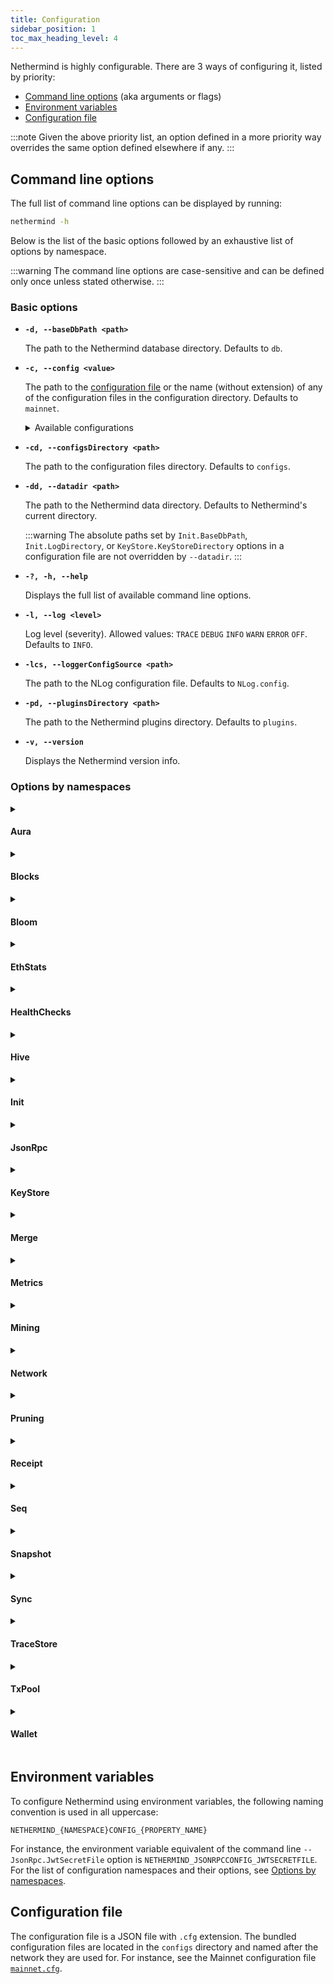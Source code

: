 ```yaml
---
title: Configuration
sidebar_position: 1
toc_max_heading_level: 4
---
```


Nethermind is highly configurable. There are 3 ways of configuring it, listed by priority:

- [Command line options](#command-line-options) (aka arguments or flags)
- [Environment variables](#environment-variables)
- [Configuration file](#configuration-file)

:::note
Given the above priority list, an option defined in a more priority way overrides the same option defined elsewhere if any.
:::

## Command line options

The full list of command line options can be displayed by running:

```bash
nethermind -h
```

Below is the list of the basic options followed by an exhaustive list of options by namespace.

:::warning
The command line options are case-sensitive and can be defined only once unless stated otherwise.
:::

### Basic options

- **`-d, --baseDbPath <path>`**

  The path to the Nethermind database directory. Defaults to `db`.

- **`-c, --config <value>`**

  The path to the [configuration file](#configuration-file) or the name (without extension) of any of the configuration files in the configuration directory. Defaults to `mainnet`.

  <details>
  <summary>Available configurations</summary>
  <p>

  Nethermind provides the following pre-built configurations named as the networks they are for. Their respective versions for archive nodes are suffixed `_archive`.

  - `base-goerli` `base-goerli_archive`
  - `base-mainnet` `base-mainnet_archive`
  - `base-sepolia` `base-sepolia_archive`
  - `chiado` `chiado_archive`
  - `energyweb` `energyweb_archive`
  - `goerli` `goerli_archive`
  - `gnosis` `gnosis_archive`
  - `holesky` `holesky_archive`
  - `mainnet` `mainnet_archive`
  - `op-goerli` `op-goerli_archive`
  - `op-mainnet` `op-mainnet_archive`
  - `op-sepolia` `op-sepolia_archive`
  - `sepolia` `sepolia_archive`
  - `volta` `volta_archive`

  </p>
  </details>

- **`-cd, --configsDirectory <path>`**

  The path to the configuration files directory. Defaults to `configs`.

- **`-dd, --datadir <path>`**

  The path to the Nethermind data directory. Defaults to Nethermind's current directory.

  :::warning
  The absolute paths set by `Init.BaseDbPath`, `Init.LogDirectory`, or `KeyStore.KeyStoreDirectory` options in a configuration file are not overridden by `--datadir`.
  :::

- **`-?, -h, --help`**

  Displays the full list of available command line options.

- **`-l, --log <level>`**

  Log level (severity). Allowed values: `TRACE` `DEBUG` `INFO` `WARN` `ERROR` `OFF`. Defaults to `INFO`.

- **`-lcs, --loggerConfigSource <path>`**

  The path to the NLog configuration file. Defaults to `NLog.config`.

- **`-pd, --pluginsDirectory <path>`**

  The path to the Nethermind plugins directory. Defaults to `plugins`.

- **`-v, --version`**

  Displays the Nethermind version info.

### Options by namespaces

<!--[start autogen]-->

<details>
<summary className="nd-details-heading">

#### Aura

</summary>
<p>

- **`--Aura.AllowAuRaPrivateChains <value>`** `NETHERMIND_AURACONFIG_ALLOWAURAPRIVATECHAINS`

  Whether to allow private Aura-based chains only. Do not use with existing Aura-based chains. Allowed values: `true` `false`. Defaults to `false`.

- **`--Aura.ForceSealing <value>`** `NETHERMIND_AURACONFIG_FORCESEALING`

  Whether to seal empty blocks if mining. Allowed values: `true` `false`. Defaults to `true`.

- **`--Aura.Minimum2MlnGasPerBlockWhenUsingBlockGasLimitContract <value>`** `NETHERMIND_AURACONFIG_MINIMUM2MLNGASPERBLOCKWHENUSINGBLOCKGASLIMITCONTRACT`

  Whether to use 2M gas if the contract returns less than that when using `BlockGasLimitContractTransitions`. Allowed values: `true` `false`. Defaults to `false`.

- **`--Aura.TxPriorityConfigFilePath <value>`** `NETHERMIND_AURACONFIG_TXPRIORITYCONFIGFILEPATH`

  The path to the transaction priority rules file to use when selecting transactions from the transaction pool. Defaults to `null`.

- **`--Aura.TxPriorityContractAddress <value>`** `NETHERMIND_AURACONFIG_TXPRIORITYCONTRACTADDRESS`

  The address of the transaction priority contract to use when selecting transactions from the transaction pool. Defaults to `null`.

</p>
</details>

<details>
<summary className="nd-details-heading">

#### Blocks

</summary>
<p>

- **`--Blocks.ExtraData <value>`** `NETHERMIND_BLOCKSCONFIG_EXTRADATA`

  The block header extra data up to 32 bytes in length. Defaults to `Nethermind`.

- **`--Blocks.MinGasPrice <value>`** `NETHERMIND_BLOCKSCONFIG_MINGASPRICE`

  The minimum gas premium (or the gas price before the London hard fork) for transactions accepted by the block producer. Defaults to `1`.

- **`--Blocks.RandomizedBlocks <value>`** `NETHERMIND_BLOCKSCONFIG_RANDOMIZEDBLOCKS`

  Whether to change the difficulty of the block randomly within the constraints. Used in NethDev only. Allowed values: `true` `false`. Defaults to `false`.

- **`--Blocks.SecondsPerSlot <value>`** `NETHERMIND_BLOCKSCONFIG_SECONDSPERSLOT`

  The block time slot, in seconds. Defaults to `12`.

- **`--Blocks.TargetBlockGasLimit <value>`** `NETHERMIND_BLOCKSCONFIG_TARGETBLOCKGASLIMIT`

  The block gas limit that the block producer should try to reach in the fastest possible way based on the protocol rules. If not specified, then the block producer should follow others. Defaults to `null`.

</p>
</details>

<details>
<summary className="nd-details-heading">

#### Bloom

</summary>
<p>

- **`--Bloom.Index <value>`** `NETHERMIND_BLOOMCONFIG_INDEX`

  Whether to use the Bloom index. The Bloom index speeds up the RPC log searches. Allowed values: `true` `false`. Defaults to `true`.

- **`--Bloom.IndexLevelBucketSizes <value>`** `NETHERMIND_BLOOMCONFIG_INDEXLEVELBUCKETSIZES`

  An array of multipliers for index levels. Can be tweaked per chain to boost performance. Defaults to `[4, 8, 8]`.

- **`--Bloom.Migration <value>`** `NETHERMIND_BLOOMCONFIG_MIGRATION`

  Whether to migrate the previously downloaded blocks to the Bloom index. Allowed values: `true` `false`. Defaults to `false`.

- **`--Bloom.MigrationStatistics <value>`** `NETHERMIND_BLOOMCONFIG_MIGRATIONSTATISTICS`

  Whether the migration statistics should be calculated and output. Allowed values: `true` `false`. Defaults to `false`.

</p>
</details>

<details>
<summary className="nd-details-heading">

#### EthStats

</summary>
<p>

- **`--EthStats.Contact <value>`** `NETHERMIND_ETHSTATSCONFIG_CONTACT`

  The node owner contact details displayed on Ethstats. Defaults to `hello@nethermind.io`.

- **`--EthStats.Enabled <value>`** `NETHERMIND_ETHSTATSCONFIG_ENABLED`

  Whether to use Ethstats publishing. Allowed values: `true` `false`. Defaults to `false`.

- **`--EthStats.Name <value>`** `NETHERMIND_ETHSTATSCONFIG_NAME`

  The node name displayed on Ethstats. Defaults to `Nethermind`.

- **`--EthStats.Secret <value>`** `NETHERMIND_ETHSTATSCONFIG_SECRET`

  The Ethstats secret. Defaults to `secret`.

- **`--EthStats.SendInterval <value>`** `NETHERMIND_ETHSTATSCONFIG_SENDINTERVAL`

  The stats update interval, in seconds. Defaults to `15`.

- **`--EthStats.Server <value>`** `NETHERMIND_ETHSTATSCONFIG_SERVER`

  The Ethstats server URL. Defaults to `ws://localhost:3000/api`.

</p>
</details>

<details>
<summary className="nd-details-heading">

#### HealthChecks

</summary>
<p>

- **`--HealthChecks.Enabled <value>`** `NETHERMIND_HEALTHCHECKSCONFIG_ENABLED`

  Whether to enable the health check. Allowed values: `true` `false`. Defaults to `false`.

- **`--HealthChecks.LowStorageCheckAwaitOnStartup <value>`** `NETHERMIND_HEALTHCHECKSCONFIG_LOWSTORAGECHECKAWAITONSTARTUP`

  Whether to check for low disk space on startup and suspend until enough space is available. Allowed values: `true` `false`. Defaults to `false`.

- **`--HealthChecks.LowStorageSpaceShutdownThreshold <value>`** `NETHERMIND_HEALTHCHECKSCONFIG_LOWSTORAGESPACESHUTDOWNTHRESHOLD`

  The percentage of available disk space below which Nethermind shuts down. `0` to disable. Defaults to `1`.

- **`--HealthChecks.LowStorageSpaceWarningThreshold <value>`** `NETHERMIND_HEALTHCHECKSCONFIG_LOWSTORAGESPACEWARNINGTHRESHOLD`

  The percentage of available disk space below which a warning is displayed. `0` to disable. Defaults to `5`.

- **`--HealthChecks.MaxIntervalClRequestTime <value>`** `NETHERMIND_HEALTHCHECKSCONFIG_MAXINTERVALCLREQUESTTIME`

  The max request interval, in seconds, in which the consensus client is assumed healthy. Defaults to `300`.

- **`--HealthChecks.MaxIntervalWithoutProcessedBlock <value>`** `NETHERMIND_HEALTHCHECKSCONFIG_MAXINTERVALWITHOUTPROCESSEDBLOCK`

  The max interval, in seconds, in which the block processing is assumed healthy. Defaults to `null`.

- **`--HealthChecks.MaxIntervalWithoutProducedBlock <value>`** `NETHERMIND_HEALTHCHECKSCONFIG_MAXINTERVALWITHOUTPRODUCEDBLOCK`

  The max interval, in seconds, in which the block production is assumed healthy. Defaults to `null`.

- **`--HealthChecks.PollingInterval <value>`** `NETHERMIND_HEALTHCHECKSCONFIG_POLLINGINTERVAL`

  The health check updates polling interval, in seconds. Defaults to `5`.

- **`--HealthChecks.Slug <value>`** `NETHERMIND_HEALTHCHECKSCONFIG_SLUG`

  The URL slug the health checks service is exposed at. Defaults to `/health`.

- **`--HealthChecks.UIEnabled <value>`** `NETHERMIND_HEALTHCHECKSCONFIG_UIENABLED`

  Whether to enable the health checks UI. Allowed values: `true` `false`. Defaults to `false`.

- **`--HealthChecks.WebhooksEnabled <value>`** `NETHERMIND_HEALTHCHECKSCONFIG_WEBHOOKSENABLED`

  Whether to enable web hooks. Allowed values: `true` `false`. Defaults to `false`.

- **`--HealthChecks.WebhooksPayload <value>`** `NETHERMIND_HEALTHCHECKSCONFIG_WEBHOOKSPAYLOAD`

  An escaped JSON paylod to be sent to the web hook on failure.
  Defaults to:

  ```json
  {
    "attachments": [
      {
        "color": "#FFCC00",
        "pretext": "Health Check Status :warning:",
        "fields": [
          {
            "title": "Details",
            "value": "More details available at /healthchecks-ui",
            "short": false
          },
          {
            "title": "Description",
            "value": "[[DESCRIPTIONS]]",
            "short": false
          }
        ]
      }
    ]
  }
  ```


- **`--HealthChecks.WebhooksRestorePayload <value>`** `NETHERMIND_HEALTHCHECKSCONFIG_WEBHOOKSRESTOREPAYLOAD`

  An escaped JSON paylod to be sent to the web hook on recovery.
  Defaults to:

  ```json
  {
    "attachments": [
      {
        "color": "#36a64f",
        "pretext": "Health Check Status :+1:",
        "fields": [
          {
            "title": "Details",
            "value": "More details available at /healthchecks-ui",
            "short": false
          },
          {
            "title": "description",
            "value": "The HealthCheck `[[LIVENESS]]` is recovered. Everything is up and running.",
            "short": false
          }
        ]
      }
    ]
  }
  ```


- **`--HealthChecks.WebhooksUri <value>`** `NETHERMIND_HEALTHCHECKSCONFIG_WEBHOOKSURI`

  The web hook URL. Defaults to `null`.

</p>
</details>

<details>
<summary className="nd-details-heading">

#### Hive

</summary>
<p>

- **`--Hive.BlocksDir <value>`** `NETHERMIND_HIVECONFIG_BLOCKSDIR`

  The path to the directory with additional blocks. Defaults to `/blocks`.

- **`--Hive.ChainFile <value>`** `NETHERMIND_HIVECONFIG_CHAINFILE`

  The path to the test chain spec file. Defaults to `/chain.rlp`.

- **`--Hive.Enabled <value>`** `NETHERMIND_HIVECONFIG_ENABLED`

  Whether to enable Hive for debugging. Allowed values: `true` `false`. Defaults to `false`.

- **`--Hive.GenesisFilePath <value>`** `NETHERMIND_HIVECONFIG_GENESISFILEPATH`

  The path to the genesis block file. Defaults to `/genesis.json`.

- **`--Hive.KeysDir <value>`** `NETHERMIND_HIVECONFIG_KEYSDIR`

  The path to the keystore directory. Defaults to `/keys`.

</p>
</details>

<details>
<summary className="nd-details-heading">

#### Init

</summary>
<p>

- **`--Init.AutoDump <value>`** `NETHERMIND_INITCONFIG_AUTODUMP`

  Auto-dump on bad blocks for diagnostics. `Default` combines `Receipts` and `Rlp`.

  Allowed values:

    - `None`
    - `Receipts`
    - `Parity`
    - `Geth`
    - `Rlp`
    - `RlpLog`
    - `Default`
    - `All`

  Defaults to `Default`.

- **`--Init.BaseDbPath <value>`** `NETHERMIND_INITCONFIG_BASEDBPATH`

  The base path for all Nethermind databases. Defaults to `db`.

- **`--Init.ChainSpecPath <value>`** `NETHERMIND_INITCONFIG_CHAINSPECPATH`

  The path to the chain spec file. Defaults to `chainspec/foundation.json`.

- **`--Init.DiagnosticMode <value>`** `NETHERMIND_INITCONFIG_DIAGNOSTICMODE`

  The diagnostic mode.

  Allowed values:

    - `None`
    - `MemDb`
    - `RpcDb`
    - `ReadOnlyDb`
    - `VerifyRewards`
    - `VerifySupply`
    - `VerifyTrie`

  Defaults to `None`.

- **`--Init.DiscoveryEnabled <value>`** `NETHERMIND_INITCONFIG_DISCOVERYENABLED`

  Whether to enable the node discovery. If disabled, Nethermind doesn't look for other nodes beyond the bootnodes specified. Allowed values: `true` `false`. Defaults to `true`.

- **`--Init.EnableUnsecuredDevWallet <value>`** `NETHERMIND_INITCONFIG_ENABLEUNSECUREDDEVWALLET`

  Whether to enable the in-app wallet/keystore. Allowed values: `true` `false`. Defaults to `false`.

- **`--Init.GenesisHash <value>`** `NETHERMIND_INITCONFIG_GENESISHASH`

  The hash of the genesis block. If not specified, the genesis block validity is not checked which is useful in the case of ad hoc test/private networks. Defaults to `null`.

- **`--Init.HiveChainSpecPath <value>`** `NETHERMIND_INITCONFIG_HIVECHAINSPECPATH`

  The path to the chain spec file for Hive tests. Defaults to `chainspec/test.json`.

- **`--Init.IsMining <value>`** `NETHERMIND_INITCONFIG_ISMINING`

  Whether to seal/mine new blocks. Allowed values: `true` `false`. Defaults to `false`.

- **`--Init.KeepDevWalletInMemory <value>`** `NETHERMIND_INITCONFIG_KEEPDEVWALLETINMEMORY`

  Whether to create session-only accounts and delete them on shutdown. Allowed values: `true` `false`. Defaults to `false`.

- **`--Init.KzgSetupPath <value>`** `NETHERMIND_INITCONFIG_KZGSETUPPATH`

  The path to KZG trusted setup file. Defaults to `null`.

- **`--Init.LogDirectory <value>`** `NETHERMIND_INITCONFIG_LOGDIRECTORY`

  The path to the Nethermind logs directory. Defaults to `logs`.

- **`--Init.LogFileName <value>`** `NETHERMIND_INITCONFIG_LOGFILENAME`

  The name of the log file. Defaults to `log.txt`.

- **`--Init.LogRules <value>`** `NETHERMIND_INITCONFIG_LOGRULES`

  The logs format as `LogPath:LogLevel;*` Defaults to `null`.

- **`--Init.MemoryHint <value>`** `NETHERMIND_INITCONFIG_MEMORYHINT`

  The hint on the max memory limit, in bytes, to configure the database and networking memory allocations. Defaults to `null`.

- **`--Init.PeerManagerEnabled <value>`** `NETHERMIND_INITCONFIG_PEERMANAGERENABLED`

  Whether to connect to newly discovered peers. Allowed values: `true` `false`. Defaults to `true`.

- **`--Init.ProcessingEnabled <value>`** `NETHERMIND_INITCONFIG_PROCESSINGENABLED`

  Whether to download/process new blocks. Allowed values: `true` `false`. Defaults to `true`.

- **`--Init.RpcDbUrl <value>`** `NETHERMIND_INITCONFIG_RPCDBURL`

  The URL of the remote node used as a database source when `DiagnosticMode` is set to `RpcDb`.

- **`--Init.StaticNodesPath <value>`** `NETHERMIND_INITCONFIG_STATICNODESPATH`

  The path to the static nodes file. Defaults to `Data/static-nodes.json`.

- **`--Init.WebSocketsEnabled <value>`** `NETHERMIND_INITCONFIG_WEBSOCKETSENABLED`

  Whether to enable WebSocket service for the defaut JSON-RPC port on startup. Allowed values: `true` `false`. Defaults to `true`.

</p>
</details>

<details>
<summary className="nd-details-heading">

#### JsonRpc

</summary>
<p>

- **`--JsonRpc.AdditionalRpcUrls <value>`** `NETHERMIND_JSONRPCCONFIG_ADDITIONALRPCURLS`

  An array of additional JSON-RPC URLs to listen at with protocol and JSON-RPC namespace list. For instance, `[http://localhost:8546|http;ws|eth;web3]`. Defaults to `[]`.

- **`--JsonRpc.BufferResponses <value>`** `NETHERMIND_JSONRPCCONFIG_BUFFERRESPONSES`

  Whether to buffer responses before sending them. This allows using of `Content-Length` instead of `Transfer-Encoding: chunked`. Note that it may degrade performance on large responses. The max buffered response length is 2GB. Chunked responses can be larger. Allowed values: `true` `false`. Defaults to `false`.

- **`--JsonRpc.CallsFilterFilePath <value>`** `NETHERMIND_JSONRPCCONFIG_CALLSFILTERFILEPATH`

  The path to a file with the list of new-line-separated JSON-RPC calls. If specified, only the calls from that file are allowed. Defaults to `Data/jsonrpc.filter`.

- **`--JsonRpc.Enabled <value>`** `NETHERMIND_JSONRPCCONFIG_ENABLED`

  Whether to enable the JSON-RPC service. Allowed values: `true` `false`. Defaults to `false`.

- **`--JsonRpc.EnabledModules <value>`** `NETHERMIND_JSONRPCCONFIG_ENABLEDMODULES`

  An array of JSON-RPC namespaces to enable. For instance, `[debug,eth]`.
  
  Built-in namespaces:
  
  - `admin`
  - `client`
  - `debug`
  - `engine`
  - `eth`
  - `evm`
  - `health`
  - `net`
  - `parity`
  - `personal`
  - `proof`
  - `rpc`
  - `subscribe`
  - `trace`
  - `txpool`
  - `web3`
  
  Defaults to `[Eth,Subscribe,Trace,TxPool,Web3,Personal,Proof,Net,Parity,Health,Rpc]`.

- **`--JsonRpc.EngineEnabledModules <value>`** `NETHERMIND_JSONRPCCONFIG_ENGINEENABLEDMODULES`

  An array of additional JSON-RPC URLs to listen at with protocol and JSON-RPC namespace list for Engine API. Defaults to `[Net,Eth,Subscribe,Web3]`.

- **`--JsonRpc.EngineHost <value>`** `NETHERMIND_JSONRPCCONFIG_ENGINEHOST`

  The Engine API host. Defaults to `127.0.0.1`.

- **`--JsonRpc.EnginePort <value>`** `NETHERMIND_JSONRPCCONFIG_ENGINEPORT`

  The Engine API port. Defaults to `null`.

- **`--JsonRpc.EthModuleConcurrentInstances <value>`** `NETHERMIND_JSONRPCCONFIG_ETHMODULECONCURRENTINSTANCES`

  The number of concurrent instances for non-sharable calls:
  
  - `eth_call`
  - `eth_estimateGas`
  - `eth_getLogs`
  - `eth_newBlockFilter`
  - `eth_newFilter`
  - `eth_newPendingTransactionFilter`
  - `eth_uninstallFilter`
  
  This limits the load on the CPU and I/O to reasonable levels. If the limit is exceeded, HTTP 503 is returned along with the JSON-RPC error. Defaults to the number of logical processors.

- **`--JsonRpc.GasCap <value>`** `NETHERMIND_JSONRPCCONFIG_GASCAP`

  The gas limit for `eth_call` and `eth_estimateGas`. Defaults to `100000000`.

- **`--JsonRpc.Host <value>`** `NETHERMIND_JSONRPCCONFIG_HOST`

  The JSON-RPC service host. Defaults to `127.0.0.1`.

- **`--JsonRpc.IpcUnixDomainSocketPath <value>`** `NETHERMIND_JSONRPCCONFIG_IPCUNIXDOMAINSOCKETPATH`

  The path to connect a UNIX domain socket over.

- **`--JsonRpc.JwtSecretFile <value>`** `NETHERMIND_JSONRPCCONFIG_JWTSECRETFILE`

  The path to the JWT secret file required for the Engine API authentication. Defaults to `keystore/jwt-secret`.

- **`--JsonRpc.MaxBatchResponseBodySize <value>`** `NETHERMIND_JSONRPCCONFIG_MAXBATCHRESPONSEBODYSIZE`

  The max batch size limit for batched JSON-RPC calls. Defaults to `30000000`.

- **`--JsonRpc.MaxBatchSize <value>`** `NETHERMIND_JSONRPCCONFIG_MAXBATCHSIZE`

  The max number of JSON-RPC requests in a batch. Defaults to `1024`.

- **`--JsonRpc.MaxLoggedRequestParametersCharacters <value>`** `NETHERMIND_JSONRPCCONFIG_MAXLOGGEDREQUESTPARAMETERSCHARACTERS`

  The max number of characters of a JSON-RPC request parameter printing to the log. Defaults to `null`.

- **`--JsonRpc.MaxRequestBodySize <value>`** `NETHERMIND_JSONRPCCONFIG_MAXREQUESTBODYSIZE`

  The max length of HTTP request body, in bytes. Defaults to `30000000`.

- **`--JsonRpc.MethodsLoggingFiltering <value>`** `NETHERMIND_JSONRPCCONFIG_METHODSLOGGINGFILTERING`

  An array of the method names not to log. Defaults to `[engine_newPayloadV1,engine_newPayloadV2,engine_newPayloadV3,engine_forkchoiceUpdatedV1,engine_forkchoiceUpdatedV2]`.

- **`--JsonRpc.Port <value>`** `NETHERMIND_JSONRPCCONFIG_PORT`

  The JSON-RPC service HTTP port. Defaults to `8545`.

- **`--JsonRpc.ReportIntervalSeconds <value>`** `NETHERMIND_JSONRPCCONFIG_REPORTINTERVALSECONDS`

  The interval, in seconds, between the JSON-RPC stats report log. Defaults to `300`.

- **`--JsonRpc.RequestQueueLimit <value>`** `NETHERMIND_JSONRPCCONFIG_REQUESTQUEUELIMIT`

  The max number of concurrent requests in the queue for:
  
  - `eth_call`
  - `eth_estimateGas`
  - `eth_getLogs`
  - `eth_newFilter`
  - `eth_newBlockFilter`
  - `eth_newPendingTransactionFilter`
  - `eth_uninstallFilter`
  
  `0` to lift the limit. Defaults to `500`.

- **`--JsonRpc.RpcRecorderBaseFilePath <value>`** `NETHERMIND_JSONRPCCONFIG_RPCRECORDERBASEFILEPATH`

  The path to the base file for diagnostic recording. Defaults to `logs/rpc.{counter}.txt`.

- **`--JsonRpc.RpcRecorderState <value>`** `NETHERMIND_JSONRPCCONFIG_RPCRECORDERSTATE`

  The diagnostic recording mode.

  Allowed values:

    - `None`
    - `Request`
    - `Response`
    - `All`

  Defaults to `None`.

- **`--JsonRpc.Timeout <value>`** `NETHERMIND_JSONRPCCONFIG_TIMEOUT`

  The request timeout, in milliseconds. Defaults to `20000`.

- **`--JsonRpc.WebSocketsPort <value>`** `NETHERMIND_JSONRPCCONFIG_WEBSOCKETSPORT`

  The JSON-RPC service WebSockets port. Defaults to `8545`.

</p>
</details>

<details>
<summary className="nd-details-heading">

#### KeyStore

</summary>
<p>

- **`--KeyStore.BlockAuthorAccount <value>`** `NETHERMIND_KEYSTORECONFIG_BLOCKAUTHORACCOUNT`

  An account to use as the block author (coinbase).

- **`--KeyStore.Cipher <value>`** `NETHERMIND_KEYSTORECONFIG_CIPHER`

  See [Web3 secret storage definition][web3-secret-storage]. Defaults to `aes-128-ctr`.

- **`--KeyStore.EnodeAccount <value>`** `NETHERMIND_KEYSTORECONFIG_ENODEACCOUNT`

  An account to use for networking (enode). If neither this nor the `EnodeKeyFile` option is specified, the key is autogenerated in `node.key.plain` file.

- **`--KeyStore.EnodeKeyFile <value>`** `NETHERMIND_KEYSTORECONFIG_ENODEKEYFILE`

  The path to the key file to use by for networking (enode). If neither this nor the `EnodeAccount` is specified, the key is autogenerated in `node.key.plain` file.

- **`--KeyStore.IVSize <value>`** `NETHERMIND_KEYSTORECONFIG_IVSIZE`

  See [Web3 secret storage definition][web3-secret-storage]. Defaults to `16`.

- **`--KeyStore.Kdf <value>`** `NETHERMIND_KEYSTORECONFIG_KDF`

  See [Web3 secret storage definition][web3-secret-storage]. Defaults to `scrypt`.

- **`--KeyStore.KdfparamsDklen <value>`** `NETHERMIND_KEYSTORECONFIG_KDFPARAMSDKLEN`

  See [Web3 secret storage definition][web3-secret-storage]. Defaults to `32`.

- **`--KeyStore.KdfparamsN <value>`** `NETHERMIND_KEYSTORECONFIG_KDFPARAMSN`

  See [Web3 secret storage definition][web3-secret-storage]. Defaults to `262144`.

- **`--KeyStore.KdfparamsP <value>`** `NETHERMIND_KEYSTORECONFIG_KDFPARAMSP`

  See [Web3 secret storage definition][web3-secret-storage]. Defaults to `1`.

- **`--KeyStore.KdfparamsR <value>`** `NETHERMIND_KEYSTORECONFIG_KDFPARAMSR`

  See [Web3 secret storage definition][web3-secret-storage]. Defaults to `8`.

- **`--KeyStore.KdfparamsSaltLen <value>`** `NETHERMIND_KEYSTORECONFIG_KDFPARAMSSALTLEN`

  See [Web3 secret storage definition][web3-secret-storage]. Defaults to `32`.

- **`--KeyStore.KeyStoreDirectory <value>`** `NETHERMIND_KEYSTORECONFIG_KEYSTOREDIRECTORY`

  The path to the keystore directory. Defaults to `keystore`.

- **`--KeyStore.KeyStoreEncoding <value>`** `NETHERMIND_KEYSTORECONFIG_KEYSTOREENCODING`

  See [Web3 secret storage definition][web3-secret-storage]. Defaults to `UTF-8`.

- **`--KeyStore.PasswordFiles <value>`** `NETHERMIND_KEYSTORECONFIG_PASSWORDFILES`

  An array of password files paths used to unlock the accounts set with `UnlockAccounts`. Defaults to `[]`.

- **`--KeyStore.Passwords <value>`** `NETHERMIND_KEYSTORECONFIG_PASSWORDS`

  An array of passwords used to unlock the accounts set with `UnlockAccounts`. Defaults to `[]`.

- **`--KeyStore.SymmetricEncrypterBlockSize <value>`** `NETHERMIND_KEYSTORECONFIG_SYMMETRICENCRYPTERBLOCKSIZE`

  See [Web3 secret storage definition][web3-secret-storage]. Defaults to `128`.

- **`--KeyStore.SymmetricEncrypterKeySize <value>`** `NETHERMIND_KEYSTORECONFIG_SYMMETRICENCRYPTERKEYSIZE`

  See [Web3 secret storage definition][web3-secret-storage]. Defaults to `128`.

- **`--KeyStore.TestNodeKey <value>`** `NETHERMIND_KEYSTORECONFIG_TESTNODEKEY`

  A plaintext private key to use for testing purposes.

- **`--KeyStore.UnlockAccounts <value>`** `NETHERMIND_KEYSTORECONFIG_UNLOCKACCOUNTS`

  An array of accounts to unlock on startup using passwords either in `PasswordFiles` and `Passwords`. Defaults to `[]`.

</p>
</details>

<details>
<summary className="nd-details-heading">

#### Merge

</summary>
<p>

- **`--Merge.BuilderRelayUrl <value>`** `NETHERMIND_MERGECONFIG_BUILDERRELAYURL`

  The URL of a builder relay. If specified, blocks are sent to the relay. Defaults to `null`.

- **`--Merge.CollectionsPerDecommit <value>`** `NETHERMIND_MERGECONFIG_COLLECTIONSPERDECOMMIT`

  Request the garbage collector (GC) to release the process memory.
  
  Allowed values:
  
  - `-1` to disable
  - `0` to release every time
  - A positive number to release memory after that many Engine API calls
  
  Defaults to `75`.

- **`--Merge.CompactMemory <value>`** `NETHERMIND_MERGECONFIG_COMPACTMEMORY`

  The memory compaction mode. When set to `Full`, compacts the large object heap (LOH) if `SweepMemory` is set to `Gen2`.

  Allowed values:

    - `No`
    - `Yes`
    - `Full`

  Defaults to `Yes`.

- **`--Merge.Enabled <value>`** `NETHERMIND_MERGECONFIG_ENABLED`

  Whether to enable the Merge hard fork. Allowed values: `true` `false`. Defaults to `true`.

- **`--Merge.FinalTotalDifficulty <value>`** `NETHERMIND_MERGECONFIG_FINALTOTALDIFFICULTY`

  The total difficulty of the last PoW block. Must be greater than or equal to the terminal total difficulty (TTD). Defaults to `null`.

- **`--Merge.PrioritizeBlockLatency <value>`** `NETHERMIND_MERGECONFIG_PRIORITIZEBLOCKLATENCY`

  Whether to reduce block latency by disabling garbage collection during Engine API calls. Allowed values: `true` `false`. Defaults to `true`.

- **`--Merge.SweepMemory <value>`** `NETHERMIND_MERGECONFIG_SWEEPMEMORY`

  The garbage collection (GC) mode between Engine API calls.

  Allowed values:

    - `NoGC`
    - `Gen0`
    - `Gen1`
    - `Gen2`

  Defaults to `Gen1`.

- **`--Merge.TerminalBlockHash <value>`** `NETHERMIND_MERGECONFIG_TERMINALBLOCKHASH`

  The terminal PoW block hash used for the transition. Defaults to `null`.

- **`--Merge.TerminalBlockNumber <value>`** `NETHERMIND_MERGECONFIG_TERMINALBLOCKNUMBER`

  The terminal PoW block number used for the transition.

- **`--Merge.TerminalTotalDifficulty <value>`** `NETHERMIND_MERGECONFIG_TERMINALTOTALDIFFICULTY`

  The terminal total difficulty (TTD) used for the transition. Defaults to `null`.

</p>
</details>

<details>
<summary className="nd-details-heading">

#### Metrics

</summary>
<p>

- **`--Metrics.CountersEnabled <value>`** `NETHERMIND_METRICSCONFIG_COUNTERSENABLED`

  Whether to publish metrics using .NET diagnostics that can be collected with dotnet-counters. Allowed values: `true` `false`. Defaults to `false`.

- **`--Metrics.Enabled <value>`** `NETHERMIND_METRICSCONFIG_ENABLED`

  Whether to publish various metrics to Prometheus Pushgateway at a given interval. Allowed values: `true` `false`. Defaults to `false`.

- **`--Metrics.EnableDbSizeMetrics <value>`** `NETHERMIND_METRICSCONFIG_ENABLEDBSIZEMETRICS`

  Whether to publish database size metrics. Allowed values: `true` `false`. Defaults to `true`.

- **`--Metrics.ExposePort <value>`** `NETHERMIND_METRICSCONFIG_EXPOSEPORT`

  The port to expose Prometheus metrics at. Defaults to `null`.

- **`--Metrics.IntervalSeconds <value>`** `NETHERMIND_METRICSCONFIG_INTERVALSECONDS`

  The frequency of pushing metrics to Prometheus, in seconds. Defaults to `5`.

- **`--Metrics.NodeName <value>`** `NETHERMIND_METRICSCONFIG_NODENAME`

  The name to display on the Grafana dashboard. Defaults to `"Nethermind"`.

- **`--Metrics.PushGatewayUrl <value>`** `NETHERMIND_METRICSCONFIG_PUSHGATEWAYURL`

  The Prometheus Pushgateway instance URL.

</p>
</details>

<details>
<summary className="nd-details-heading">

#### Mining

</summary>
<p>

- **`--Mining.Enabled <value>`** `NETHERMIND_MININGCONFIG_ENABLED`

  Whether to produce blocks. Allowed values: `true` `false`. Defaults to `false`.

</p>
</details>

<details>
<summary className="nd-details-heading">

#### Network

</summary>
<p>

- **`--Network.Bootnodes <value>`** `NETHERMIND_NETWORKCONFIG_BOOTNODES`

  A comma-separated enode list to be used as boot nodes.

- **`--Network.DiagTracerEnabled <value>`** `NETHERMIND_NETWORKCONFIG_DIAGTRACERENABLED`

  Whether to enable a verbose diagnostic tracing. Allowed values: `true` `false`. Defaults to `false`.

- **`--Network.DiscoveryDns <value>`** `NETHERMIND_NETWORKCONFIG_DISCOVERYDNS`

  Use tree is available through a DNS name. For the default of `<chain name>.ethdisco.net`, leave unspecified. Defaults to `null`.

- **`--Network.DiscoveryPort <value>`** `NETHERMIND_NETWORKCONFIG_DISCOVERYPORT`

  The UDP port number for incoming discovery connections. It's recommended to keep it the same as the TCP port (`P2PPort`) because other values have not been tested yet. Defaults to `30303`.

- **`--Network.EnableUPnP <value>`** `NETHERMIND_NETWORKCONFIG_ENABLEUPNP`

  Whether to enable automatic port forwarding via UPnP. Allowed values: `true` `false`. Defaults to `false`.

- **`--Network.ExternalIp <value>`** `NETHERMIND_NETWORKCONFIG_EXTERNALIP`

  The external IP. Use only when the external IP cannot be resolved automatically. Defaults to `null`.

- **`--Network.LocalIp <value>`** `NETHERMIND_NETWORKCONFIG_LOCALIP`

  The local IP. Use only when the local IP cannot be resolved automatically. Defaults to `null`.

- **`--Network.MaxActivePeers <value>`** `NETHERMIND_NETWORKCONFIG_MAXACTIVEPEERS`

  The max allowed number of connected peers. Defaults to `50`.

- **`--Network.MaxNettyArenaCount <value>`** `NETHERMIND_NETWORKCONFIG_MAXNETTYARENACOUNT`

  The maximum DotNetty arena count. Increasing this on a high-core CPU without increasing the memory budget may reduce chunk size so much that it causes a huge memory allocation. Defaults to `8`.

- **`--Network.NettyArenaOrder <value>`** `NETHERMIND_NETWORKCONFIG_NETTYARENAORDER`

  The size of the DotNetty arena order. `-1` to depend on the memory hint. Defaults to `-1`.

- **`--Network.OnlyStaticPeers <value>`** `NETHERMIND_NETWORKCONFIG_ONLYSTATICPEERS`

  Whether to use static peers only. Allowed values: `true` `false`. Defaults to `false`.

- **`--Network.P2PPort <value>`** `NETHERMIND_NETWORKCONFIG_P2PPORT`

  The TCP port for incoming P2P connections. Defaults to `30303`.

- **`--Network.PriorityPeersMaxCount <value>`** `NETHERMIND_NETWORKCONFIG_PRIORITYPEERSMAXCOUNT`

  The max number of priority peers. Can be overridden by a plugin. Defaults to `0`.

- **`--Network.StaticPeers <value>`** `NETHERMIND_NETWORKCONFIG_STATICPEERS`

  A list of peers to keep connection for. Static peers are affected by `MaxActivePeers`. Defaults to `null`.

</p>
</details>

<details>
<summary className="nd-details-heading">

#### Pruning

</summary>
<p>

- **`--Pruning.AvailableSpaceCheckEnabled <value>`** `NETHERMIND_PRUNINGCONFIG_AVAILABLESPACECHECKENABLED`

  Whether to enables available disk space check. Allowed values: `true` `false`. Defaults to `true`.

- **`--Pruning.CacheMb <value>`** `NETHERMIND_PRUNINGCONFIG_CACHEMB`

  The in-memory cache size, in MB. The bigger the cache size, the bigger the disk space savings. Defaults to `1024`.

- **`--Pruning.FullPruningCompletionBehavior <value>`** `NETHERMIND_PRUNINGCONFIG_FULLPRUNINGCOMPLETIONBEHAVIOR`

  The behavior after pruning completion:
  
  - `None`: Do nothing.
  - `ShutdownOnSuccess`: Shut Nethermind down if pruning has succeeded but leave it running if failed.
  - `AlwaysShutdown`: Shut Nethermind down when pruning completes, regardless of its status.

  Allowed values:

    - `None`
    - `ShutdownOnSuccess`
    - `AlwaysShutdown`

  Defaults to `None`.

- **`--Pruning.FullPruningDisableLowPriorityWrites <value>`** `NETHERMIND_PRUNINGCONFIG_FULLPRUNINGDISABLELOWPRIORITYWRITES`

  Whether to disable low-priority for pruning writes. Full pruning uses low-priority write operations to prevent blocking block processing. If block processing is not high-priority, set this option to `true` for faster pruning. Allowed values: `true` `false`. Defaults to `false`.

- **`--Pruning.FullPruningMaxDegreeOfParallelism <value>`** `NETHERMIND_PRUNINGCONFIG_FULLPRUNINGMAXDEGREEOFPARALLELISM`

  The max number of parallel tasks that can be used by full pruning:
  
  Allowed values:
  
  - `-1` to use the number of logical processors
  - `0` to use 25% of logical processors
  - `1` to run on single thread
  
  The recommended value depends on the type of the node:
  
  - If the node needs to be responsive (serves for RPC or validator), then the recommended value is `0` or `-1`.
  - If the node doesn't have many other responsibilities but needs to be able to follow the chain reliably without any delays and produce live logs, the `0` or `1` is recommended.
  - If the node doesn't have to be responsive, has very fast I/O (like NVMe) and the shortest pruning time is to be achieved, then `-1` is recommended. Defaults to `0`.

- **`--Pruning.FullPruningMemoryBudgetMb <value>`** `NETHERMIND_PRUNINGCONFIG_FULLPRUNINGMEMORYBUDGETMB`

  The memory budget, in MB, used for the trie visit. Increasing this value significantly reduces the IOPS requirement at the expense of memory usage. `0` to disable. Defaults to `4000`.

- **`--Pruning.FullPruningMinimumDelayHours <value>`** `NETHERMIND_PRUNINGCONFIG_FULLPRUNINGMINIMUMDELAYHOURS`

  The minimum delay, in hours, between full pruning operations not to exhaust disk writes. Defaults to `240`.

- **`--Pruning.FullPruningThresholdMb <value>`** `NETHERMIND_PRUNINGCONFIG_FULLPRUNINGTHRESHOLDMB`

  The threshold, in MB, to trigger full pruning. Depends on `Mode` and `FullPruningTrigger`. Defaults to `256000`.

- **`--Pruning.FullPruningTrigger <value>`** `NETHERMIND_PRUNINGCONFIG_FULLPRUNINGTRIGGER`

  The full pruning trigger:
  
  - `Manual`: Triggered manually.
  - `StateDbSize`: Trigger when the state DB size is above the threshold.
  - `VolumeFreeSpace`: Trigger when the free disk space where the state DB is stored is below the threshold.

  Allowed values:

    - `Manual`
    - `StateDbSize`
    - `VolumeFreeSpace`

  Defaults to `Manual`.

- **`--Pruning.Mode <value>`** `NETHERMIND_PRUNINGCONFIG_MODE`

  The pruning mode:
  
  - `None`: No pruning (full archive)
  - `Memory`: In-memory pruning
  - `Full`: Full pruning
  - `Hybrid`: Combined in-memory and full pruning

  Allowed values:

    - `None`
    - `Memory`
    - `Full`
    - `Hybrid`

  Defaults to `Hybrid`.

- **`--Pruning.PersistenceInterval <value>`** `NETHERMIND_PRUNINGCONFIG_PERSISTENCEINTERVAL`

  The block persistence frequency. If set to `N`, it caches after each `Nth` block even if not required by cache memory usage. Defaults to `8192`.

</p>
</details>

<details>
<summary className="nd-details-heading">

#### Receipt

</summary>
<p>

- **`--Receipt.CompactReceiptStore <value>`** `NETHERMIND_RECEIPTCONFIG_COMPACTRECEIPTSTORE`

  Whether to compact receipts database size at the expense of RPC performance. Allowed values: `true` `false`. Defaults to `true`.

- **`--Receipt.CompactTxIndex <value>`** `NETHERMIND_RECEIPTCONFIG_COMPACTTXINDEX`

  Whether to compact receipts transaction index database size at the expense of RPC performance. Allowed values: `true` `false`. Defaults to `true`.

- **`--Receipt.ReceiptsMigration <value>`** `NETHERMIND_RECEIPTCONFIG_RECEIPTSMIGRATION`

  Whether to migrate the receipts database to the new schema. Allowed values: `true` `false`. Defaults to `false`.

- **`--Receipt.StoreReceipts <value>`** `NETHERMIND_RECEIPTCONFIG_STORERECEIPTS`

  Whether to store receipts after a new block is processed. This setting is independent from downloading receipts in fast sync mode. Allowed values: `true` `false`. Defaults to `true`.

- **`--Receipt.TxLookupLimit <value>`** `NETHERMIND_RECEIPTCONFIG_TXLOOKUPLIMIT`

  The number of recent blocks to maintain transaction index for. `0` to never remove indices, `-1` to never index. Defaults to `2350000`.

</p>
</details>

<details>
<summary className="nd-details-heading">

#### Seq

</summary>
<p>

- **`--Seq.ApiKey <value>`** `NETHERMIND_SEQCONFIG_APIKEY`

  The Seq API key.

- **`--Seq.MinLevel <value>`** `NETHERMIND_SEQCONFIG_MINLEVEL`

  The min log level to sent to Seq. Defaults to `Off`.

- **`--Seq.ServerUrl <value>`** `NETHERMIND_SEQCONFIG_SERVERURL`

  The Seq instance URL. Defaults to `http://localhost:5341`.

</p>
</details>

<details>
<summary className="nd-details-heading">

#### Snapshot

</summary>
<p>

- **`--Snapshot.Checksum <value>`** `NETHERMIND_SNAPSHOTCONFIG_CHECKSUM`

  The SHA-256 checksum of the snapshot file. Defaults to `null`.

- **`--Snapshot.DownloadUrl <value>`** `NETHERMIND_SNAPSHOTCONFIG_DOWNLOADURL`

  The URL of the snapshot file. Defaults to `null`.

- **`--Snapshot.Enabled <value>`** `NETHERMIND_SNAPSHOTCONFIG_ENABLED`

  Whether to enable the Snapshot plugin. Allowed values: `true` `false`. Defaults to `false`.

- **`--Snapshot.SnapshotDirectory <value>`** `NETHERMIND_SNAPSHOTCONFIG_SNAPSHOTDIRECTORY`

  The path to the directory to store the snapshot file. Defaults to `snapshot`.

- **`--Snapshot.SnapshotFileName <value>`** `NETHERMIND_SNAPSHOTCONFIG_SNAPSHOTFILENAME`

  The name of the snapshot file. Defaults to `snapshot.zip`.

</p>
</details>

<details>
<summary className="nd-details-heading">

#### Sync

</summary>
<p>

- **`--Sync.AncientBodiesBarrier <value>`** `NETHERMIND_SYNCCONFIG_ANCIENTBODIESBARRIER`

  _Experimental._ The earliest body downloaded with fast sync when `DownloadBodiesInFastSync` is set to `true`. The actual value is determined as follows:
  
  ```
  max{ 1, min{ PivotNumber, AncientBodiesBarrier } }
  ```
  Defaults to `0`.

- **`--Sync.AncientReceiptsBarrier <value>`** `NETHERMIND_SYNCCONFIG_ANCIENTRECEIPTSBARRIER`

  _Experimental._ The earliest receipt downloaded with fast sync when `DownloadReceiptsInFastSync` is set to `true`. The actual value is determined as folows:
  
  ```
  max{ 1, min{ PivotNumber, max{ AncientBodiesBarrier, AncientReceiptsBarrier } } }
  ```
  Defaults to `0`.

- **`--Sync.BlocksDbTuneDbMode <value>`** `NETHERMIND_SYNCCONFIG_BLOCKSDBTUNEDBMODE`

  _Experimental._ Configure the blocks database for write optimizations during sync.

  Allowed values:

    - `Default`
    - `WriteBias`
    - `HeavyWrite`
    - `AggressiveHeavyWrite`
    - `DisableCompaction`
    - `EnableBlobFiles`

  Defaults to `EnableBlobFiles`.

- **`--Sync.DownloadBodiesInFastSync <value>`** `NETHERMIND_SYNCCONFIG_DOWNLOADBODIESINFASTSYNC`

  Whether to download the block bodies in the Fast sync mode. Allowed values: `true` `false`. Defaults to `true`.

- **`--Sync.DownloadHeadersInFastSync <value>`** `NETHERMIND_SYNCCONFIG_DOWNLOADHEADERSINFASTSYNC`

  Whether to download the old block headers in the Fast sync mode. If `false`, Nethermind downloads only recent blocks headers. Allowed values: `true` `false`. Defaults to `true`.

- **`--Sync.DownloadReceiptsInFastSync <value>`** `NETHERMIND_SYNCCONFIG_DOWNLOADRECEIPTSINFASTSYNC`

  Whether to download receipts in the Fast sync mode. This slows down the process by a few hours but allows to interact with dApps that perform extensive historical logs searches. Allowed values: `true` `false`. Defaults to `true`.

- **`--Sync.ExitOnSynced <value>`** `NETHERMIND_SYNCCONFIG_EXITONSYNCED`

  Whether to shut down Nethermind once sync is finished. Allowed values: `true` `false`. Defaults to `false`.

- **`--Sync.ExitOnSyncedWaitTimeSec <value>`** `NETHERMIND_SYNCCONFIG_EXITONSYNCEDWAITTIMESEC`

  The time, in seconds, to wait before shutting down Nethermind once sync is finished. Defaults to `60`.

- **`--Sync.FastBlocks <value>`** `NETHERMIND_SYNCCONFIG_FASTBLOCKS`

  Whether to first download blocks from the provided pivot number downwards in the Fast sync mode. This allows for parallelization of requests with many sync peers and with no need to worry about syncing a valid branch (syncing downwards to 0). You need to provide the pivot block number, hash, and total difficulty from a trusted source (e.g., Etherscan) and confirm with other sources if you want to change it. Allowed values: `true` `false`. Defaults to `false`.

- **`--Sync.FastSync <value>`** `NETHERMIND_SYNCCONFIG_FASTSYNC`

  Whether to use the Fast sync mode (the eth/63 synchronization algorithm). Allowed values: `true` `false`. Defaults to `false`.

- **`--Sync.FastSyncCatchUpHeightDelta <value>`** `NETHERMIND_SYNCCONFIG_FASTSYNCCATCHUPHEIGHTDELTA`

  In Fast sync mode, the min height threshold limit up to which the Full sync, if already on, stays on when the chain is behind the network head. If the limit is exceeded, it switches back to Fast sync. For regular usage scenarios, setting this value lower than 32 is not recommended as this can cause issues with chain reorgs. Note that the last 2 blocks are always processed in Full sync, so setting it lower than 2 has no effect. Defaults to `8192`.

- **`--Sync.FixReceipts <value>`** `NETHERMIND_SYNCCONFIG_FIXRECEIPTS`

  Whether to enable receipts validation that checks for receipts that might be missing because of a bug. If needed, receipts are downloaded from the network. If `true`, the pivot number must be same one used originally as it's used as a cut-off point. Allowed values: `true` `false`. Defaults to `false`.

- **`--Sync.FixTotalDifficulty <value>`** `NETHERMIND_SYNCCONFIG_FIXTOTALDIFFICULTY`

  Whether to recalculate the total difficulty from `FixTotalDifficultyStartingBlock` to `FixTotalDifficultyLastBlock`. Allowed values: `true` `false`. Defaults to `false`.

- **`--Sync.FixTotalDifficultyLastBlock <value>`** `NETHERMIND_SYNCCONFIG_FIXTOTALDIFFICULTYLASTBLOCK`

  The last block to recalculate the total difficulty for. If not specified, the best known block is used.
  Defaults to `null`.

- **`--Sync.FixTotalDifficultyStartingBlock <value>`** `NETHERMIND_SYNCCONFIG_FIXTOTALDIFFICULTYSTARTINGBLOCK`

  The first block to recalculate the total difficulty for. Defaults to `1`.

- **`--Sync.MaxAttemptsToUpdatePivot <value>`** `NETHERMIND_SYNCCONFIG_MAXATTEMPTSTOUPDATEPIVOT`

  The max number of attempts to update the pivot block based on the FCU message from the consensus client. Defaults to `2147483647`.

- **`--Sync.MaxProcessingThreads <value>`** `NETHERMIND_SYNCCONFIG_MAXPROCESSINGTHREADS`

  The max number of threads used for syncing. `0` to use the number of logical processors. Defaults to `0`.

- **`--Sync.NetworkingEnabled <value>`** `NETHERMIND_SYNCCONFIG_NETWORKINGENABLED`

  Whether to connect to peers and sync. Allowed values: `true` `false`. Defaults to `true`.

- **`--Sync.NonValidatorNode <value>`** `NETHERMIND_SYNCCONFIG_NONVALIDATORNODE`

  _Experimental._ Whether to operate as a non-validator. If `true`, the `DownloadReceiptsInFastSync` and `DownloadBodiesInFastSync` can be set to `false`. Allowed values: `true` `false`. Defaults to `false`.

- **`--Sync.PivotHash <value>`** `NETHERMIND_SYNCCONFIG_PIVOTHASH`

  The hash of the pivot block for the Fast sync mode. Defaults to `null`.

- **`--Sync.PivotNumber <value>`** `NETHERMIND_SYNCCONFIG_PIVOTNUMBER`

  The number of the pivot block for the Fast sync mode. Defaults to `0`.

- **`--Sync.PivotTotalDifficulty <value>`** `NETHERMIND_SYNCCONFIG_PIVOTTOTALDIFFICULTY`

  The total difficulty of the pivot block for the Fast sync mode. Defaults to `null`.

- **`--Sync.SnapSync <value>`** `NETHERMIND_SYNCCONFIG_SNAPSYNC`

  Whether to use the Snap sync mode. Allowed values: `true` `false`. Defaults to `false`.

- **`--Sync.SnapSyncAccountRangePartitionCount <value>`** `NETHERMIND_SYNCCONFIG_SNAPSYNCACCOUNTRANGEPARTITIONCOUNT`

  The number of account range partitions to create. Increases the Snap sync request concurrency. Allowed values are between between 1 and 256. Defaults to `8`.

- **`--Sync.StrictMode <value>`** `NETHERMIND_SYNCCONFIG_STRICTMODE`

  Whether to disable some optimizations and do a more extensive sync. Useful when sync state is corrupted. Allowed values: `true` `false`. Defaults to `false`.

- **`--Sync.SynchronizationEnabled <value>`** `NETHERMIND_SYNCCONFIG_SYNCHRONIZATIONENABLED`

  Whether to download and process new blocks. Allowed values: `true` `false`. Defaults to `true`.

- **`--Sync.TuneDbMode <value>`** `NETHERMIND_SYNCCONFIG_TUNEDBMODE`

  _Experimental._ Configure the database for write optimizations during sync. Significantly reduces the total number of writes and sync time if you are not network limited.

  Allowed values:

    - `Default`
    - `WriteBias`
    - `HeavyWrite`
    - `AggressiveHeavyWrite`
    - `DisableCompaction`
    - `EnableBlobFiles`

  Defaults to `HeavyWrite`.

- **`--Sync.UseGethLimitsInFastBlocks <value>`** `NETHERMIND_SYNCCONFIG_USEGETHLIMITSINFASTBLOCKS`

  Whether to make smaller requests, in Fast Blocks mode, to avoid Geth from disconnecting. On the Geth-heavy networks (e.g., Mainnet), it's  a desired behavior while on Nethermind- or OpenEthereum-heavy networks (Goerli, Aura), it slows down the sync by a factor of ~4. Allowed values: `true` `false`. Defaults to `true`.

- **`--Sync.WitnessProtocolEnabled <value>`** `NETHERMIND_SYNCCONFIG_WITNESSPROTOCOLENABLED`

  Whether to enable the Witness protocol. Allowed values: `true` `false`. Defaults to `false`.

</p>
</details>

<details>
<summary className="nd-details-heading">

#### TraceStore

</summary>
<p>

- **`--TraceStore.BlocksToKeep <value>`** `NETHERMIND_TRACESTORECONFIG_BLOCKSTOKEEP`

  The number of blocks to store, counting from the head. If `0`, all traces of the processed blocks are stored. Defaults to `10000`.

- **`--TraceStore.DeserializationParallelization <value>`** `NETHERMIND_TRACESTORECONFIG_DESERIALIZATIONPARALLELIZATION`

  The max parallelization when deserialization requests the `trace_filter` method. `0` to use the number of logical processors. If you experience a resource shortage, set to a low number. Defaults to `0`.

- **`--TraceStore.Enabled <value>`** `NETHERMIND_TRACESTORECONFIG_ENABLED`

  Whether to enable the TraceStore plugin. If enabled, traces come from the database whenever possible. Allowed values: `true` `false`. Defaults to `false`.

- **`--TraceStore.TraceTypes <value>`** `NETHERMIND_TRACESTORECONFIG_TRACETYPES`

  The type of traces to store.

  Allowed values:

    - `None`
    - `VmTrace`
    - `StateDiff`
    - `Trace`
    - `Rewards`
    - `All`

  Defaults to `Trace, Rewards`.

</p>
</details>

<details>
<summary className="nd-details-heading">

#### TxPool

</summary>
<p>

- **`--TxPool.BlobCacheSize <value>`** `NETHERMIND_TXPOOLCONFIG_BLOBCACHESIZE`

  The max number of full blob transactions cached in memory. The default value uses max 200MB for 6 blobs where one blob is 33MB (256 * 128KB) Defaults to `256`.

- **`--TxPool.BlobsSupport <value>`** `NETHERMIND_TXPOOLCONFIG_BLOBSSUPPORT`

  Blobs support mode:
  
  - `Disabled`: No support for blob transactions
  - `InMemory`: Blob transactions stored only in memory
  - `Storage`: Blob transactions stored in db
  - `StorageWithReorgs`: Blob transactions stored in db with support for restoring reorganized blob transactions to blob pool

  Allowed values:

    - `Disabled`
    - `InMemory`
    - `Storage`
    - `StorageWithReorgs`

  Defaults to `Disabled`.

- **`--TxPool.GasLimit <value>`** `NETHERMIND_TXPOOLCONFIG_GASLIMIT`

  The max transaction gas allowed. Defaults to `null`.

- **`--TxPool.HashCacheSize <value>`** `NETHERMIND_TXPOOLCONFIG_HASHCACHESIZE`

  The max number of cached hashes of already known transactions. Set automatically by the memory hint. Defaults to `524288`.

- **`--TxPool.InMemoryBlobPoolSize <value>`** `NETHERMIND_TXPOOLCONFIG_INMEMORYBLOBPOOLSIZE`

  The max number of full blob transactions stored in memory. Used only if persistent storage is disabled. Defaults to `512`.

- **`--TxPool.MaxPendingBlobTxsPerSender <value>`** `NETHERMIND_TXPOOLCONFIG_MAXPENDINGBLOBTXSPERSENDER`

  The max number of pending blob transactions per single sender. `0` to lift the limit. Defaults to `16`.

- **`--TxPool.MaxPendingTxsPerSender <value>`** `NETHERMIND_TXPOOLCONFIG_MAXPENDINGTXSPERSENDER`

  The max number of pending transactions per single sender. `0` to lift the limit. Defaults to `0`.

- **`--TxPool.MinBaseFeeThreshold <value>`** `NETHERMIND_TXPOOLCONFIG_MINBASEFEETHRESHOLD`

  The minimal percentage of the current base fee that must be surpassed by the max fee (`max_fee_per_gas`) for the transaction to be broadcasted. Defaults to `70`.

- **`--TxPool.PeerNotificationThreshold <value>`** `NETHERMIND_TXPOOLCONFIG_PEERNOTIFICATIONTHRESHOLD`

  The average percentage of transaction hashes from persistent broadcast sent to a peer together with hashes of the last added transactions. Defaults to `5`.

- **`--TxPool.PersistentBlobStorageSize <value>`** `NETHERMIND_TXPOOLCONFIG_PERSISTENTBLOBSTORAGESIZE`

  The max number of full blob transactions stored in the database (increasing the number of transactions in the blob pool also results in higher memory usage). The default value uses max 13GB for 6 blobs where one blob is 2GB (16386 * 128KB). Defaults to `16384`.

- **`--TxPool.ReportMinutes <value>`** `NETHERMIND_TXPOOLCONFIG_REPORTMINUTES`

  The current transaction pool state reporting interval, in minutes. Defaults to `null`.

- **`--TxPool.Size <value>`** `NETHERMIND_TXPOOLCONFIG_SIZE`

  The max number of transactions held in the mempool (the more transactions in the mempool, the more memory used). Defaults to `2048`.

</p>
</details>

<details>
<summary className="nd-details-heading">

#### Wallet

</summary>
<p>

- **`--Wallet.DevAccounts <value>`** `NETHERMIND_WALLETCONFIG_DEVACCOUNTS`

  The number of autogenerated developer accounts to work with. Developer accounts have private keys from `00...01` to `00...n`. Defaults to `10`.

</p>
</details>

<!--[end autogen]-->

## Environment variables

To configure Nethermind using environment variables, the following naming convention is used in all uppercase:

```text
NETHERMIND_{NAMESPACE}CONFIG_{PROPERTY_NAME}
```
For instance, the environment variable equivalent of the command line `--JsonRpc.JwtSecretFile` option is `NETHERMIND_JSONRPCCONFIG_JWTSECRETFILE`. For the list of configuration namespaces and their options, see [Options by namespaces](#options-by-namespaces).

## Configuration file

The configuration file is a JSON file with `.cfg` extension. The bundled configuration files are located in the `configs` directory and named after the network they are used for. For instance, see the Mainnet configuration file [`mainnet.cfg`](https://github.com/NethermindEth/nethermind/blob/master/src/Nethermind/Nethermind.Runner/configs/mainnet.cfg).

[web3-secret-storage]: https://ethereum.org/en/developers/docs/data-structures-and-encoding/web3-secret-storage
